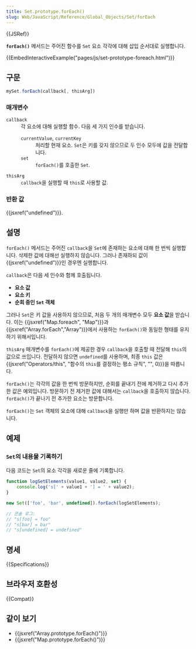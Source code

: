 ```yaml
---
title: Set.prototype.forEach()
slug: Web/JavaScript/Reference/Global_Objects/Set/forEach
---
```

{{JSRef}}

**`forEach()`** 메서드는 주어진 함수를 `Set` 요소 각각에 대해 삽입 순서대로 실행합니다.

{{EmbedInteractiveExample("pages/js/set-prototype-foreach.html")}}

## 구문

```js
mySet.forEach(callback[, thisArg])
```

### 매개변수

<dl><dt><code>callback</code></dt><dd>각 요소에 대해 실행할 함수. 다음 세 가지 인수를 받습니다.</dd><dd><dl><dt><code>currentValue</code>, <code>currentKey</code></dt><dd>처리할 현재 요소. <code>Set</code>은 키를 갖지 않으므로 두 인수 모두에 값을 전달합니다.</dd><dt><code>set</code></dt><dd><code>forEach()</code>를 호출한 <code>Set</code>.</dd></dl></dd><dt><code>thisArg</code></dt><dd><code>callback</code>을 실행할 때 <code>this</code>로 사용할 값.</dd></dl>

### 반환 값

{{jsxref("undefined")}}.

## 설명

`forEach()` 메서드는 주어진 `callback`을 `Set`에 존재하는 요소에 대해 한 번씩 실행합니다. 삭제한 값에 대해선 실행하지 않습니다. 그러나 존재하되 값이 {{jsxref("undefined")}}인 경우엔 실행합니다.

`callback`은 다음 세 인수와 함께 호출됩니다.

- **요소 값**
- **요소 키**
- **순회 중인 `Set` 객체**

그러나 `Set`은 키 값을 사용하지 않으므로, 처음 두 개의 매개변수 모두 **요소 값**을 받습니다. 이는 {{jsxref("Map.foreach", "Map")}}과 {{jsxref("Array.forEach","Array")}}에서 사용하는 `forEach()`와 동일한 형태를 유지하기 위해서입니다.

`thisArg` 매개변수를 `forEach()`에 제공한 경우 `callback`을 호출할 때 전달해 `this`의 값으로 쓰입니다. 전달하지 않으면 `undefined`를 사용하며, 최종 `this` 값은 {{jsxref("Operators/this", "함수의 <code>this</code>를 결정하는 평소 규칙", "", 0)}}을 따릅니다.

`forEach()`는 각각의 값을 한 번씩 방문하지만, 순회를 끝내기 전에 제거하고 다시 추가한 값은 예외입니다. 방문하기 전 제거한 값에 대해서는 `callback`을 호출하지 않습니다. `forEach()`가 끝나기 전 추가한 요소는 방문합니다.

`forEach()`는 `Set` 객체의 요소에 대해 `callback`을 실행만 하며 값을 반환하지는 않습니다.

## 예제

### `Set`의 내용물 기록하기

다음 코드는 `Set`의 요소 각각을 새로운 줄에 기록합니다.

```js
function logSetElements(value1, value2, set) {
    console.log('s[' + value1 + '] = ' + value2);
}

new Set(['foo', 'bar', undefined]).forEach(logSetElements);

// 콘솔 로그:
// "s[foo] = foo"
// "s[bar] = bar"
// "s[undefined] = undefined"
```

## 명세

{{Specifications}}

## 브라우저 호환성

{{Compat}}

## 같이 보기

- {{jsxref("Array.prototype.forEach()")}}
- {{jsxref("Map.prototype.forEach()")}}
